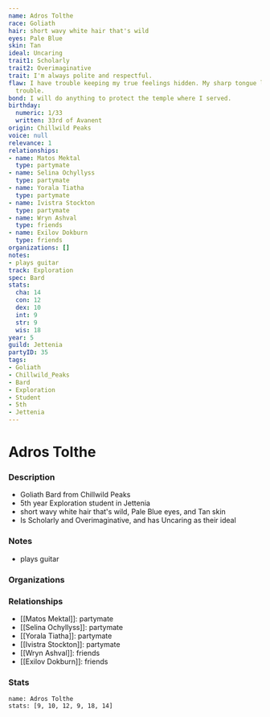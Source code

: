 ```yaml
---
name: Adros Tolthe
race: Goliath
hair: short wavy white hair that's wild
eyes: Pale Blue
skin: Tan
ideal: Uncaring
trait1: Scholarly
trait2: Overimaginative
trait: I'm always polite and respectful.
flaw: I have trouble keeping my true feelings hidden. My sharp tongue lands me in
  trouble.
bond: I will do anything to protect the temple where I served.
birthday:
  numeric: 1/33
  written: 33rd of Avanent
origin: Chillwild Peaks
voice: null
relevance: 1
relationships:
- name: Matos Mektal
  type: partymate
- name: Selina Ochyllyss
  type: partymate
- name: Yorala Tiatha
  type: partymate
- name: Ivistra Stockton
  type: partymate
- name: Wryn Ashval
  type: friends
- name: Exilov Dokburn
  type: friends
organizations: []
notes:
- plays guitar
track: Exploration
spec: Bard
stats:
  cha: 14
  con: 12
  dex: 10
  int: 9
  str: 9
  wis: 18
year: 5
guild: Jettenia
partyID: 35
tags:
- Goliath
- Chillwild_Peaks
- Bard
- Exploration
- Student
- 5th
- Jettenia
---
```

# Adros Tolthe
### Description
- Goliath Bard from Chillwild Peaks
- 5th year Exploration student in Jettenia
- short wavy white hair that's wild, Pale Blue eyes, and Tan skin
- Is Scholarly and Overimaginative, and has Uncaring as their ideal

### Notes
- plays guitar

### Organizations

### Relationships
- [[Matos Mektal]]: partymate
- [[Selina Ochyllyss]]: partymate
- [[Yorala Tiatha]]: partymate
- [[Ivistra Stockton]]: partymate
- [[Wryn Ashval]]: friends
- [[Exilov Dokburn]]: friends

### Stats
```statblock
name: Adros Tolthe
stats: [9, 10, 12, 9, 18, 14]
```